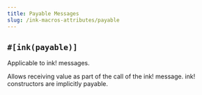 ```yaml
---
title: Payable Messages
slug: /ink-macros-attributes/payable
---
```


## `#[ink(payable)]`

Applicable to ink! messages.

Allows receiving value as part of the call of the ink! message. ink! constructors are implicitly payable. 
